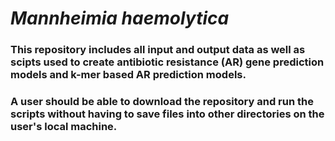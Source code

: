 # <i>Mannheimia haemolytica </i>

### This repository includes all input and output data as well as scipts used to create antibiotic resistance (AR) gene prediction models and k-mer based AR prediction models.

### A user should be able to download the repository and run the scripts without having to save files into other directories on the user's local machine.